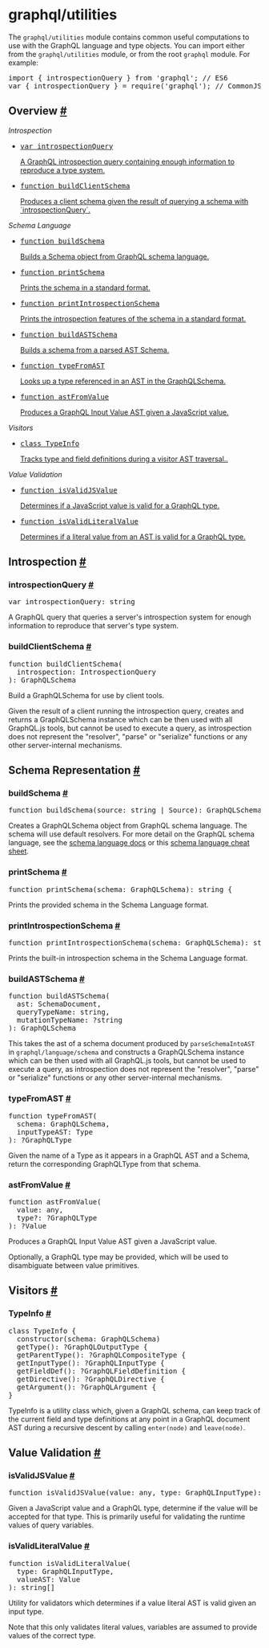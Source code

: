 <h1>graphql/utilities</h1><div><p>The <code>graphql/utilities</code> module contains common useful computations to use with
the GraphQL language and type objects. You can import either from the <code>graphql/utilities</code> module, or from the root <code>graphql</code> module. For example:</p><pre class="prism language-js"><span class="keyword">import</span> <span class="punctuation">{</span> introspectionQuery <span class="punctuation">}</span> <span class="keyword">from</span> <span class="string">&apos;graphql&apos;</span><span class="punctuation">;</span> <span spellcheck="true" class="comment">// ES6</span>
<span class="keyword">var</span> <span class="punctuation">{</span> introspectionQuery <span class="punctuation">}</span> <span class="operator">=</span> <span class="function">require</span><span class="punctuation">(</span><span class="string">&apos;graphql&apos;</span><span class="punctuation">)</span><span class="punctuation">;</span> <span spellcheck="true" class="comment">// CommonJS</span></pre><h2><a class="anchor" name="overview"></a>Overview <a class="hash-link" href="#overview">#</a></h2><p><em>Introspection</em></p><div><ul class="apiIndex">
  <li>
    <a href="#introspectionquery">
      <pre>var introspectionQuery</pre>
      A GraphQL introspection query containing enough information to reproduce a type system.
    </a>
  </li>
  <li>
    <a href="#buildclientschema">
      <pre>function buildClientSchema</pre>
      Produces a client schema given the result of querying a schema with `introspectionQuery`.
    </a>
  </li>
</ul>

</div><p><em>Schema Language</em></p><div><ul class="apiIndex">
  <li>
    <a href="#buildschema">
      <pre>function buildSchema</pre>
      Builds a Schema object from GraphQL schema language.
    </a>
  </li>
  <li>
    <a href="#printschema">
      <pre>function printSchema</pre>
      Prints the schema in a standard format.
    </a>
  </li>
  <li>
    <a href="#printintrospectionschema">
      <pre>function printIntrospectionSchema</pre>
      Prints the introspection features of the schema in a standard format.
    </a>
  </li>
  <li>
    <a href="#buildastschema">
      <pre>function buildASTSchema</pre>
      Builds a schema from a parsed AST Schema.
    </a>
  </li>
  <li>
    <a href="#typefromast">
      <pre>function typeFromAST</pre>
      Looks up a type referenced in an AST in the GraphQLSchema.
    </a>
  </li>
  <li>
    <a href="#astfromvalue">
      <pre>function astFromValue</pre>
      Produces a GraphQL Input Value AST given a JavaScript value.
    </a>
  </li>
</ul>

</div><p><em>Visitors</em></p><div><ul class="apiIndex">
  <li>
    <a href="#typeinfo">
      <pre>class TypeInfo</pre>
      Tracks type and field definitions during a visitor AST traversal..
    </a>
  </li>
</ul>

</div><p><em>Value Validation</em></p><div><ul class="apiIndex">
  <li>
    <a href="#isvalidjsvalue">
      <pre>function isValidJSValue</pre>
      Determines if a JavaScript value is valid for a GraphQL type.
    </a>
  </li>
  <li>
    <a href="#isvalidliteralvalue">
      <pre>function isValidLiteralValue</pre>
      Determines if a literal value from an AST is valid for a GraphQL type.
    </a>
  </li>
</ul>

</div><h2><a class="anchor" name="introspection"></a>Introspection <a class="hash-link" href="#introspection">#</a></h2><h3><a class="anchor" name="introspectionquery"></a>introspectionQuery <a class="hash-link" href="#introspectionquery">#</a></h3><pre class="prism language-js"><span class="keyword">var</span> introspectionQuery<span class="punctuation">:</span> string</pre><p>A GraphQL query that queries a server&apos;s introspection system for enough
information to reproduce that server&apos;s type system.</p><h3><a class="anchor" name="buildclientschema"></a>buildClientSchema <a class="hash-link" href="#buildclientschema">#</a></h3><pre class="prism language-js"><span class="keyword">function</span> <span class="function">buildClientSchema</span><span class="punctuation">(</span>
  introspection<span class="punctuation">:</span> IntrospectionQuery
<span class="punctuation">)</span><span class="punctuation">:</span> GraphQLSchema</pre><p>Build a GraphQLSchema for use by client tools.</p><p>Given the result of a client running the introspection query, creates and
returns a GraphQLSchema instance which can be then used with all GraphQL.js
tools, but cannot be used to execute a query, as introspection does not
represent the &quot;resolver&quot;, &quot;parse&quot; or &quot;serialize&quot; functions or any other
server-internal mechanisms.</p><h2><a class="anchor" name="schema-representation"></a>Schema Representation <a class="hash-link" href="#schema-representation">#</a></h2><h3><a class="anchor" name="buildschema"></a>buildSchema <a class="hash-link" href="#buildschema">#</a></h3><pre class="prism language-js"><span class="keyword">function</span> <span class="function">buildSchema</span><span class="punctuation">(</span>source<span class="punctuation">:</span> string <span class="operator">|</span> Source<span class="punctuation">)</span><span class="punctuation">:</span> GraphQLSchema <span class="punctuation">{</span></pre><p>Creates a GraphQLSchema object from GraphQL schema language. The schema will use default resolvers. For more detail on the GraphQL schema language, see the <a href="/learn/schema/">schema language docs</a> or this <a href="https://wehavefaces.net/graphql-shorthand-notation-cheatsheet-17cd715861b6#.9oztv0a7n" target="_blank" rel="nofollow noopener noreferrer">schema language cheat sheet</a>.</p><h3><a class="anchor" name="printschema"></a>printSchema <a class="hash-link" href="#printschema">#</a></h3><pre class="prism language-js"><span class="keyword">function</span> <span class="function">printSchema</span><span class="punctuation">(</span>schema<span class="punctuation">:</span> GraphQLSchema<span class="punctuation">)</span><span class="punctuation">:</span> string <span class="punctuation">{</span></pre><p>Prints the provided schema in the Schema Language format.</p><h3><a class="anchor" name="printintrospectionschema"></a>printIntrospectionSchema <a class="hash-link" href="#printintrospectionschema">#</a></h3><pre class="prism language-js"><span class="keyword">function</span> <span class="function">printIntrospectionSchema</span><span class="punctuation">(</span>schema<span class="punctuation">:</span> GraphQLSchema<span class="punctuation">)</span><span class="punctuation">:</span> string <span class="punctuation">{</span></pre><p>Prints the built-in introspection schema in the Schema Language format.</p><h3><a class="anchor" name="buildastschema"></a>buildASTSchema <a class="hash-link" href="#buildastschema">#</a></h3><pre class="prism language-js"><span class="keyword">function</span> <span class="function">buildASTSchema</span><span class="punctuation">(</span>
  ast<span class="punctuation">:</span> SchemaDocument<span class="punctuation">,</span>
  queryTypeName<span class="punctuation">:</span> string<span class="punctuation">,</span>
  mutationTypeName<span class="punctuation">:</span> <span class="operator">?</span>string
<span class="punctuation">)</span><span class="punctuation">:</span> GraphQLSchema</pre><p>This takes the ast of a schema document produced by <code>parseSchemaIntoAST</code> in
<code>graphql/language/schema</code> and constructs a GraphQLSchema instance which can be
then used with all GraphQL.js tools, but cannot be used to execute a query, as
introspection does not represent the &quot;resolver&quot;, &quot;parse&quot; or &quot;serialize&quot;
functions or any other server-internal mechanisms.</p><h3><a class="anchor" name="typefromast"></a>typeFromAST <a class="hash-link" href="#typefromast">#</a></h3><pre class="prism language-js"><span class="keyword">function</span> <span class="function">typeFromAST</span><span class="punctuation">(</span>
  schema<span class="punctuation">:</span> GraphQLSchema<span class="punctuation">,</span>
  inputTypeAST<span class="punctuation">:</span> Type
<span class="punctuation">)</span><span class="punctuation">:</span> <span class="operator">?</span>GraphQLType</pre><p>Given the name of a Type as it appears in a GraphQL AST and a Schema, return the
corresponding GraphQLType from that schema.</p><h3><a class="anchor" name="astfromvalue"></a>astFromValue <a class="hash-link" href="#astfromvalue">#</a></h3><pre class="prism language-js"><span class="keyword">function</span> <span class="function">astFromValue</span><span class="punctuation">(</span>
  value<span class="punctuation">:</span> any<span class="punctuation">,</span>
  type<span class="operator">?</span><span class="punctuation">:</span> <span class="operator">?</span>GraphQLType
<span class="punctuation">)</span><span class="punctuation">:</span> <span class="operator">?</span>Value</pre><p>Produces a GraphQL Input Value AST given a JavaScript value.</p><p>Optionally, a GraphQL type may be provided, which will be used to
disambiguate between value primitives.</p><h2><a class="anchor" name="visitors"></a>Visitors <a class="hash-link" href="#visitors">#</a></h2><h3><a class="anchor" name="typeinfo"></a>TypeInfo <a class="hash-link" href="#typeinfo">#</a></h3><pre class="prism language-js"><span class="keyword">class</span> <span class="class-name">TypeInfo</span> <span class="punctuation">{</span>
  <span class="function">constructor</span><span class="punctuation">(</span>schema<span class="punctuation">:</span> GraphQLSchema<span class="punctuation">)</span>
  <span class="function">getType</span><span class="punctuation">(</span><span class="punctuation">)</span><span class="punctuation">:</span> <span class="operator">?</span>GraphQLOutputType <span class="punctuation">{</span>
  <span class="function">getParentType</span><span class="punctuation">(</span><span class="punctuation">)</span><span class="punctuation">:</span> <span class="operator">?</span>GraphQLCompositeType <span class="punctuation">{</span>
  <span class="function">getInputType</span><span class="punctuation">(</span><span class="punctuation">)</span><span class="punctuation">:</span> <span class="operator">?</span>GraphQLInputType <span class="punctuation">{</span>
  <span class="function">getFieldDef</span><span class="punctuation">(</span><span class="punctuation">)</span><span class="punctuation">:</span> <span class="operator">?</span>GraphQLFieldDefinition <span class="punctuation">{</span>
  <span class="function">getDirective</span><span class="punctuation">(</span><span class="punctuation">)</span><span class="punctuation">:</span> <span class="operator">?</span>GraphQLDirective <span class="punctuation">{</span>
  <span class="function">getArgument</span><span class="punctuation">(</span><span class="punctuation">)</span><span class="punctuation">:</span> <span class="operator">?</span>GraphQLArgument <span class="punctuation">{</span>
<span class="punctuation">}</span></pre><p>TypeInfo is a utility class which, given a GraphQL schema, can keep track
of the current field and type definitions at any point in a GraphQL document
AST during a recursive descent by calling <code>enter(node)</code> and <code>leave(node)</code>.</p><h2><a class="anchor" name="value-validation"></a>Value Validation <a class="hash-link" href="#value-validation">#</a></h2><h3><a class="anchor" name="isvalidjsvalue"></a>isValidJSValue <a class="hash-link" href="#isvalidjsvalue">#</a></h3><pre class="prism language-js"><span class="keyword">function</span> <span class="function">isValidJSValue</span><span class="punctuation">(</span>value<span class="punctuation">:</span> any<span class="punctuation">,</span> type<span class="punctuation">:</span> GraphQLInputType<span class="punctuation">)</span><span class="punctuation">:</span> string<span class="punctuation">[</span><span class="punctuation">]</span></pre><p>Given a JavaScript value and a GraphQL type, determine if the value will be
accepted for that type. This is primarily useful for validating the
runtime values of query variables.</p><h3><a class="anchor" name="isvalidliteralvalue"></a>isValidLiteralValue <a class="hash-link" href="#isvalidliteralvalue">#</a></h3><pre class="prism language-js"><span class="keyword">function</span> <span class="function">isValidLiteralValue</span><span class="punctuation">(</span>
  type<span class="punctuation">:</span> GraphQLInputType<span class="punctuation">,</span>
  valueAST<span class="punctuation">:</span> Value
<span class="punctuation">)</span><span class="punctuation">:</span> string<span class="punctuation">[</span><span class="punctuation">]</span></pre><p>Utility for validators which determines if a value literal AST is valid given
an input type.</p><p>Note that this only validates literal values, variables are assumed to
provide values of the correct type.</p></div>
